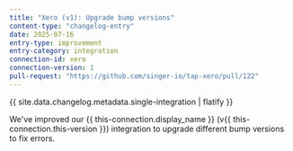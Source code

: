 ```yaml
---
title: "Xero (v1): Upgrade bump versions"
content-type: "changelog-entry"
date: 2025-07-16
entry-type: improvement
entry-category: integration
connection-id: xero
connection-version: 1
pull-request: "https://github.com/singer-io/tap-xero/pull/122"
---
```

{{ site.data.changelog.metadata.single-integration | flatify }}

We've improved our {{ this-connection.display_name }} (v{{ this-connection.this-version }}) integration to upgrade different bump versions to fix errors.